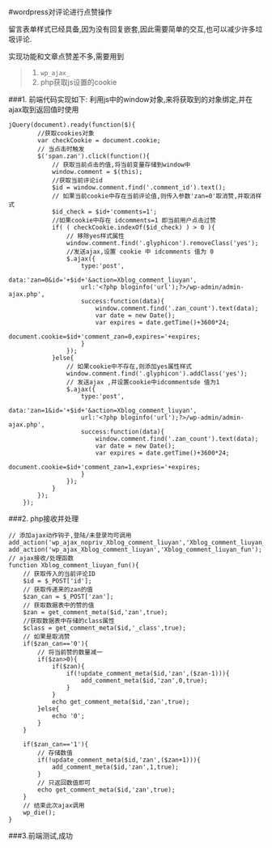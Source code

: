 #wordpress对评论进行点赞操作

留言表单样式已经具备,因为没有回复嵌套,因此需要简单的交互,也可以减少许多垃圾评论.

实现功能和文章点赞差不多,需要用到
>1.	 ```wp_ajax_``` 
>2. php获取js设置的cookie


###1. 前端代码实现如下:
利用js中的window对象,来将获取到的对象绑定,并在ajax取到返回值时使用

	jQuery(document).ready(function($){
			//获取cookies对象
			var checkCookie = document.cookie;
			// 当点击时触发
			$('span.zan').click(function(){
				// 获取当前点击的值,将当前变量存储到window中
				window.comment = $(this);
				//获取当前评论id
				$id = window.comment.find('.comment_id').text();
				// 如果当前cookie中存在当前评论值,则传入参数'zan=0'取消赞,并取消样式
				$id_check = $id+'comments=1';
				//如果cookie中存在 idcomments=1 即当前用户点击过赞
				if( ( checkCookie.indexOf($id_check) ) > 0 ){
					// 移除yes样式属性
					window.comment.find('.glyphicon').removeClass('yes');
					//发送ajax,设置 cookie 中 idcomments 值为 0
					$.ajax({
						type:'post',
						data:'zan=0&id='+$id+'&action=Xblog_comment_liuyan',
						url:'<?php bloginfo('url');?>/wp-admin/admin-ajax.php',
						success:function(data){
							window.comment.find('.zan_count').text(data);
							var date = new Date();
							var expires = date.getTime()+3600*24;
							document.cookie=$id+'comment_zan=0,expires='+expires;
						}
					});
				}else{
					// 如果cookie中不存在,则添加yes属性样式
					window.comment.find('.glyphicon').addClass('yes');
					// 发送ajax ,并设置cookie中idcommentsde 值为1
					$.ajax({
						type:'post',
						data:'zan=1&id='+$id+'&action=Xblog_comment_liuyan',
						url:'<?php bloginfo('url');?>/wp-admin/admin-ajax.php',
						success:function(data){
							window.comment.find('.zan_count').text(data);
							var date = new Date();
							var expires = date.getTime()+3600*24;
							document.cookie=$id+'comment_zan=1,expries='+expires;
						}
					});
				}
			});
		});

###2. php接收并处理
	
	// 添加ajax动作钩子,登陆/未登录均可调用
	add_action('wp_ajax_nopriv_Xblog_comment_liuyan','Xblog_comment_liuyan_fun');
	add_action('wp_ajax_Xblog_comment_liuyan','Xblog_comment_liuyan_fun');
	// ajax接收/处理函数
	function Xblog_comment_liuyan_fun(){
		// 获取传入的当前评论ID
		$id = $_POST['id'];
		// 获取传递来的zan的值
		$zan_can = $_POST['zan'];
		// 获取数据表中的赞的值
		$zan = get_comment_meta($id,'zan',true);
		//获取数据表中存储的class属性
		$class = get_comment_meta($id,'_class',true);
		// 如果是取消赞
		if($zan_can=='0'){
			// 将当前赞的数量减一
			if($zan>0){
				if($zan){
					if(!update_comment_meta($id,'zan',($zan-1))){
						add_comment_meta($id,'zan',0,true);
					}
				}
				echo get_comment_meta($id,'zan',true);
			}else{
				echo '0';
			}
		}
		
		if($zan_can=='1'){
			// 存储数值
			if(!update_comment_meta($id,'zan',($zan+1))){
				add_comment_meta($id,'zan',1,true);
			}
			// 只返回数值即可
			echo get_comment_meta($id,'zan',true);
		}
		// 结束此次ajax调用
		wp_die();
	}

###3.前端测试,成功